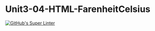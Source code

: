 # Unit3-04-HTML-FarenheitCelsius
[![GitHub's Super Linter](https://github.com/ICS20-Programming-Graeme-Barbe/Unit3-04-HTML-FarenheitCelsius/workflows/GitHub's%20Super%20Linter/badge.svg)](https://github.com/ICS20-Programming-Graeme-Barbe/Unit3-04-HTML-FarenheitCelsius/actions)